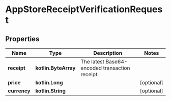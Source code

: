 
# AppStoreReceiptVerificationRequest

## Properties
Name | Type | Description | Notes
------------ | ------------- | ------------- | -------------
**receipt** | **kotlin.ByteArray** | The latest Base64-encoded transaction receipt. | 
**price** | **kotlin.Long** |  |  [optional]
**currency** | **kotlin.String** |  |  [optional]



